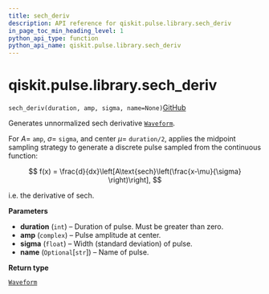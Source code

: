 ```yaml
---
title: sech_deriv
description: API reference for qiskit.pulse.library.sech_deriv
in_page_toc_min_heading_level: 1
python_api_type: function
python_api_name: qiskit.pulse.library.sech_deriv
---
```


# qiskit.pulse.library.sech\_deriv

<span id="qiskit.pulse.library.sech_deriv" />

`sech_deriv(duration, amp, sigma, name=None)`[GitHub](https://github.com/qiskit/qiskit/tree/stable/0.40/qiskit/pulse/library/discrete.py "view source code")

Generates unnormalized sech derivative [`Waveform`](qiskit.pulse.library.Waveform "qiskit.pulse.library.Waveform").

For $A=$ `amp`, $\sigma=$ `sigma`, and center $\mu=$ `duration/2`, applies the midpoint sampling strategy to generate a discrete pulse sampled from the continuous function:

$$
f(x) = \frac{d}{dx}\left[A\text{sech}\left(\frac{x-\mu}{\sigma} \right)\right],
$$

i.e. the derivative of $\text{sech}$.

**Parameters**

*   **duration** (`int`) – Duration of pulse. Must be greater than zero.
*   **amp** (`complex`) – Pulse amplitude at center.
*   **sigma** (`float`) – Width (standard deviation) of pulse.
*   **name** (`Optional`\[`str`]) – Name of pulse.

**Return type**

[`Waveform`](qiskit.pulse.library.Waveform "qiskit.pulse.library.waveform.Waveform")

